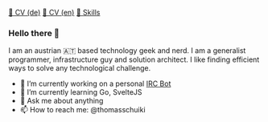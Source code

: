 [📜 CV (de)](https://github.com/thomasschuiki/thomasschuiki/releases/download/latest/DI.Thomas.Schuiki.CV.de.pdf)
[📜 CV (en)](https://github.com/thomasschuiki/thomasschuiki/releases/download/latest/DI.Thomas.Schuiki.CV.en.pdf)
[🤹 Skills](cv/skills.yml)
### Hello there 👋

I am an austrian 🇦🇹 based technology geek and nerd. I am a generalist programmer, infrastructure guy and solution architect.
I like finding efficient ways to solve any technological challenge.

- 🔭 I’m currently working on a personal [IRC Bot](https://github.com/thomasschuiki/go-ircbot)
- 🌱 I’m currently learning Go, SvelteJS
- 💬 Ask me about anything
- 📫 How to reach me: @thomasschuiki

<!--
**thomasschuiki/thomasschuiki** is a ✨ _special_ ✨ repository because its `README.md` (this file) appears on your GitHub profile.
-->
